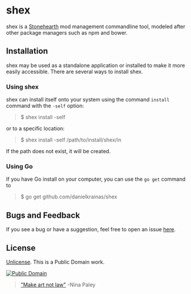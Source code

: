 # shex

shex is a [Stonehearth](http://stonehearth.net/) mod management commandline tool, modeled after other package managers such as npm and bower.

## Installation

shex may be used as a standalone application or installed to make it more easily accessible. There are several ways to install shex.

### Using shex

shex can install itself onto your system using the command `install` command with the `-self` option:

> $ shex install -self

or to a specific location:

> $ shex install -self /path/to/install/shex/in

If the path does not exist, it will be created. 

### Using Go

If you have Go install on your computer, you can use the `go get` command to 

> $ go get github.com/danielkrainas/shex

## Bugs and Feedback

If you see a bug or have a suggestion, feel free to open an issue [here](https://github.com/danielkrainas/shex/issues).

## License

[Unlicense](http://unlicense.org/UNLICENSE). This is a Public Domain work. 

[![Public Domain](https://licensebuttons.net/p/mark/1.0/88x31.png)](http://questioncopyright.org/promise)

> ["Make art not law"](http://questioncopyright.org/make_art_not_law_interview) -Nina Paley
